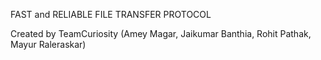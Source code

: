 FAST and RELIABLE FILE TRANSFER PROTOCOL
			  	    
Created by TeamCuriosity (Amey Magar, Jaikumar Banthia, Rohit Pathak, Mayur Raleraskar)
										


